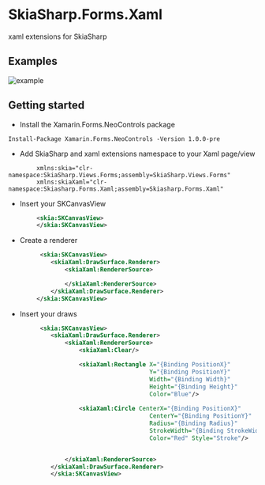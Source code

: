 # SkiaSharp.Forms.Xaml
 xaml extensions for SkiaSharp
 
## Examples


![example](https://user-images.githubusercontent.com/19656249/80853300-19dfa100-8c06-11ea-9b58-e6948367f0e5.gif)


## Getting started

- Install the Xamarin.Forms.NeoControls package

 ```
 Install-Package Xamarin.Forms.NeoControls -Version 1.0.0-pre
 ```

- Add SkiaSharp and xaml extensions namespace to your Xaml page/view

```xaml
        xmlns:skia="clr-namespace:SkiaSharp.Views.Forms;assembly=SkiaSharp.Views.Forms"
        xmlns:skiaXaml="clr-namespace:Skiasharp.Forms.Xaml;assembly=Skiasharp.Forms.Xaml"
```

- Insert your SKCanvasView

```xml
        <skia:SKCanvasView>
        </skia:SKCanvasView>
```
- Create a renderer

```xml
         <skia:SKCanvasView>
            <skiaXaml:DrawSurface.Renderer>
                <skiaXaml:RendererSource>

                </skiaXaml:RendererSource>
            </skiaXaml:DrawSurface.Renderer>
        </skia:SKCanvasView>
```

- Insert your draws

```xml
         <skia:SKCanvasView>
            <skiaXaml:DrawSurface.Renderer>
                <skiaXaml:RendererSource>
                    <skiaXaml:Clear/>

                    <skiaXaml:Rectangle X="{Binding PositionX}"
                                        Y="{Binding PositionY}"
                                        Width="{Binding Width}"
                                        Height="{Binding Height}"
                                        Color="Blue"/>
                        
                    <skiaXaml:Circle CenterX="{Binding PositionX}"
                                        CenterY="{Binding PositionY}"
                                        Radius="{Binding Radius}"
                                        StrokeWidth="{Binding StrokeWidth}"
                                        Color="Red" Style="Stroke"/>


                </skiaXaml:RendererSource>
            </skiaXaml:DrawSurface.Renderer>
            </skia:SKCanvasView>
```
